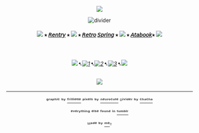 <div align="center">


<p align="center">
  <img src="https://64.media.tumblr.com/39d6891dffb90be4a2b238e10b10ae8f/9d4edc4d2ac3eb0b-88/s2048x3072/86236d7ed10719ef0ceed63094c8c35802b87fa3.pnj"/>
</p>


![divider](https://64.media.tumblr.com/20d7546cd1bbde4ac1d1f6ce9d9ccb03/f6e418ed9334494f-ab/s640x960/1723f620a89ed19c06c38f490660ea283ca2ddd9.pnj)


#### ![](https://64.media.tumblr.com/e882bd927666b7d3fe1c873c1e7edf87/d072aa7bfa55c889-f1/s75x75_c1/8bc5031c66aec9f6f9f3d13e617a37401fa875ad.gifv) ⭑ [𝘙𝘦𝘯𝘵𝘳𝘺](https://rentry.co/FurinaTheFontaine) ⭑  ![](https://64.media.tumblr.com/06540445b2cd7256466560ec12ddcda9/d072aa7bfa55c889-dd/s75x75_c1/5821a1e9a1932521536d66946f897356d0045e28.gifv) ⭑ [𝘙𝘦𝘵𝘳𝘰](https://sparkler.cc/@furinathefountain) [𝘚𝘱𝘳𝘪𝘯𝘨](https://retrospring.net/@FurinaTheFontain) ⭑  ![](https://64.media.tumblr.com/e882bd927666b7d3fe1c873c1e7edf87/d072aa7bfa55c889-f1/s75x75_c1/8bc5031c66aec9f6f9f3d13e617a37401fa875ad.gifv) ⭑ [𝘈𝘵𝘢𝘣𝘰𝘰𝘬](https://furinathefountain.atabook.org/)⭑ ![](https://64.media.tumblr.com/06540445b2cd7256466560ec12ddcda9/d072aa7bfa55c889-dd/s75x75_c1/5821a1e9a1932521536d66946f897356d0045e28.gifv)



ㅤ

###### ![](https://64.media.tumblr.com/fb3d8f463dccd57d194b9947a014d6c7/d072aa7bfa55c889-3c/s75x75_c1/5947d5859092f0b248994344e9f6958695fbfc4b.gifv)➷[![1](https://64.media.tumblr.com/63da2be9792f54be1a7cc71e47818bd0/828870b2d99689c2-b1/s75x75_c1/72514a3f363f3701c3bb830c89ce5d3a555aa3cf.pnj)](https://rentry.co/linkrose)➷[![2](https://64.media.tumblr.com/e15cdc53fe9810a04873f876f09a57e9/828870b2d99689c2-db/s75x75_c1/703fb8a8389c30b88b84ce08b67049e8891c9c70.pnj)](https://rentry.co/Rose1kins)➷[![3](https://64.media.tumblr.com/022a22573d89c8013404b4fcb91ab53f/828870b2d99689c2-53/s75x75_c1/dfaa245137fc6a286a52aad01fdd3d65574bdda9.pnj)](https://rentry.co/byiInts)➷![](https://64.media.tumblr.com/f256f49b8b6f3ee6342e1ee7a3cc9889/d072aa7bfa55c889-5a/s75x75_c1/3bd1a2b3f2d8f620df17003721172d8a1e486ed1.gifv)


ㅤ
![](https://64.media.tumblr.com/8541c005b323a18833b5b0059cb82400/3f29c5ef19381f32-c9/s100x200/d94edc790543cc50622ae1d94f1f5635fd047aaa.pnj)
ㅤ

---
ᵍʳᵃᵖʰⁱᶜ ᵇʸ [ᶠʳⁱˡˡⁱᵉᵗᵗᵉ](https://www.tumblr.com/frilliette) ᵖⁱˣᵉˡˢ ᵇʸ [ⁿᵉᵘʳᵒᶜᵘᵗᵉ](https://www.tumblr.com/neurocute) ᴰⁱᵛⁱᵈᵉʳ ᵇʸ [ᶜʰᵃᶜʰᵃ](https://www.tumblr.com/chachachannah)

ᵉᵛᵉʳʸᵗʰⁱⁿᵍ ᵉˡˢᵉ ᶠᵒᵘⁿᵈ ⁱⁿ  [ᵗᵘᵐᵇˡʳ](https://www.tumblr.com)

ᴹᵃᵈᵉ ᵇʸ [ᵐᵉ](https://github.com/FurinaTheFountain)ᵎᵎ
